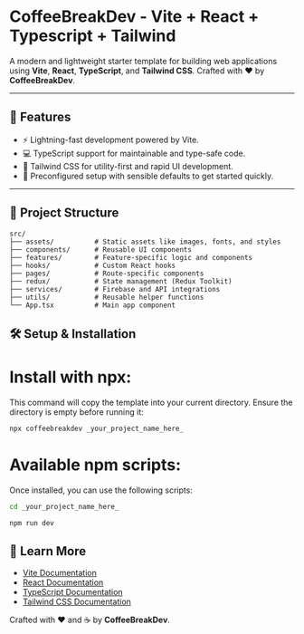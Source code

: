 # CoffeeBreakDev - Vite + React + Typescript + Tailwind
A modern and lightweight starter template for building web applications using **Vite**, **React**, **TypeScript**, and **Tailwind CSS**. Crafted with ❤️ by **CoffeeBreakDev**.

---

## 🚀 Features  
- ⚡ Lightning-fast development powered by Vite.  
- 💻 TypeScript support for maintainable and type-safe code.  
- 🎨 Tailwind CSS for utility-first and rapid UI development.  
- 🔨 Preconfigured setup with sensible defaults to get started quickly.  

---

## 📂 Project Structure  
```plaintext
src/
├── assets/          # Static assets like images, fonts, and styles
├── components/      # Reusable UI components
├── features/        # Feature-specific logic and components
├── hooks/           # Custom React hooks
├── pages/           # Route-specific components
├── redux/           # State management (Redux Toolkit)
├── services/        # Firebase and API integrations
├── utils/           # Reusable helper functions
└── App.tsx          # Main app component
```

## 🛠️ Setup & Installation

# Install with npx:
This command will copy the template into your current directory. Ensure the directory is empty before running it:

```bash
npx coffeebreakdev _your_project_name_here_
```

# Available npm scripts:
Once installed, you can use the following scripts:

```bash
cd _your_project_name_here_
```

```bash
npm run dev
```


## 📖 Learn More
- [Vite Documentation](https://vitejs.dev/)
- [React Documentation](https://reactjs.org/)
- [TypeScript Documentation](https://www.typescriptlang.org/)
- [Tailwind CSS Documentation](https://tailwindcss.com/)



Crafted with ❤️ and ☕ by **CoffeeBreakDev**.